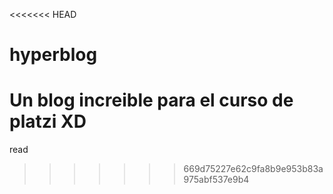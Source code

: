 <<<<<<< HEAD
# hyperblog
Un blog increible para el curso de platzi XD
=======
read
>>>>>>> 669d75227e62c9fa8b9e953b83a975abf537e9b4
